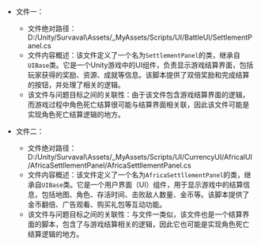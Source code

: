 * 文件一：
    * 文件绝对路径：D:/Unity/Survaval\Assets/_MyAssets/Scripts/UI/BattleUI/SettlementPanel.cs
    * 文件内容概述：该文件定义了一个名为`SettlementPanel`的类，继承自`UIBase`类。它是一个Unity游戏中的UI组件，负责显示游戏结算界面，包括玩家获得的奖励、资源、成就等信息。该脚本提供了双倍奖励和完成结算的按钮，并处理了相关的逻辑。
    * 该文件与问题目标之间的关联性：由于该文件包含游戏结算界面的逻辑，而游戏过程中角色死亡结算很可能与结算界面相关联，因此该文件可能是实现角色死亡结算逻辑的地方。

* 文件二：
    * 文件绝对路径：D:/Unity/Survaval\Assets/_MyAssets/Scripts/UI/CurrencyUI/AfricalUI/AfricaSettllementPanel/AfricaSettllementPanel.cs
    * 文件内容概述：该文件定义了一个名为`AfricaSettllementPanel`的类，继承自`UIBase`类。它是一个用户界面（UI）组件，用于显示游戏中的结算信息，包括地图、角色、存活时间、击败敌人数量、金币等。该脚本提供了金币翻倍、广告观看、购买礼包等互动功能。
    * 该文件与问题目标之间的关联性：与文件一类似，该文件也是一个结算界面的脚本，包含了与游戏结算相关的逻辑，因此它也可能是实现角色死亡结算逻辑的地方。